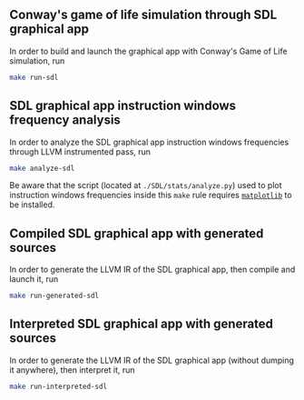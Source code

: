 ## Conway's game of life simulation through SDL graphical app
In order to build and launch the graphical app with
Conway's Game of Life simulation, run
```sh
make run-sdl
```

## SDL graphical app instruction windows frequency analysis
In order to analyze the SDL graphical app
instruction windows frequencies
through LLVM instrumented pass,
run
```sh
make analyze-sdl
```
Be aware that the script
(located at `./SDL/stats/analyze.py`)
used to plot instruction windows frequencies
inside this `make` rule
requires
[`matplotlib`](https://matplotlib.org/) to be installed.

## Compiled SDL graphical app with generated sources
In order to generate the LLVM IR of
the SDL graphical app, then compile and launch it,
run
```sh
make run-generated-sdl
```

## Interpreted SDL graphical app with generated sources
In order to generate the LLVM IR of
the SDL graphical app (without dumping it anywhere),
then interpret it,
run
```sh
make run-interpreted-sdl
```
